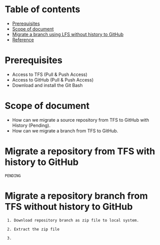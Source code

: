 Table of contents
=================

<!--ts-->
   * [Prerequisites](#Prerequisites)
   * [Scope of document](#Scope-of-document)
   * [Migrate a branch using LFS without history to GitHub](#Migrate-a-branch-using-LFS-without-history-to-GitHub)
   * [Reference](#Reference)
<!--te-->

**Prerequisites**
=================
- Access to TFS (Pull & Push Access)
- Access to GitHub (Pull & Push Access)
- Download and install the Git Bash

**Scope of document**
=====================
- How can we migrate a source repository from TFS to GitHub with History (Pending).
- How can we migrate a branch from TFS to GitHub.

**Migrate a repository from TFS with history to GitHub**
=======================================================
```
PENDING
```

**Migrate a repository branch from TFS without history to GitHub**
=======================================================
```
 1. Download repository branch as zip file to local system.
   
 2. Extract the zip file
 
 3. 
